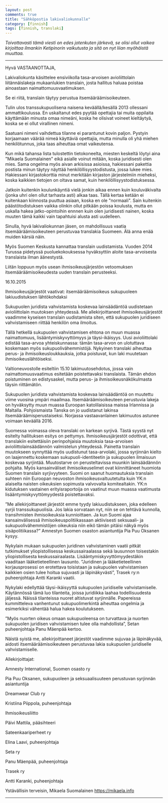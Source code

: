 ```yaml
---
layout: post
comments: true
title: "Sähköpostia lakivaliokunnalle"
category: [finnish]
tags: [finnish, translaki]
---
```


*Toivottavasti tämä viesti on edes jotenkuten järkevä, se olisi ollut
 vaikea kirjoittaa ilmankin Ketipinorin vaikutusta ja sitä on nyt liian
 myöhäistä muuttaa.*

* * * * *

Hyvä VASTAANOTTAJA,

Lakivaliokunta käsittelee ensiviikolla tasa-arvoisen avioliittolain liitännäislakeja mukaanlukien translain, josta hallitus haluaa poistaa ainoastaan naimattomuusvaatimuksen.

Se ei riitä, translain täytyy perustua itsemääräämisoikeuteen.

Tulin ulos transsukupuolisena naisena keväällä/kesällä 2013 ollessani ammattikoulussa. En uskaltanut edes pyytää opettajia tai muita oppilaita käyttämään minusta omaa nimeäni, koska he olisivat voineet kieltäytyä, koska se ei ollut virallinen nimeni.

Saatuani nimeni vaihdettua tilanne ei parantunut kovin paljon. Pystyin korjaamaan väärää nimeä käyttäviä opettajia, mutta minulla oli yhä miehen henkilötunnus, joka taas aiheuttaa omat vaikeutensa.

Kun mikä tahansa lista tulostettin tietokoneelta, miesten keskeltä löytyi aina "Mikaela Suomalainen" eikä asialle voinut mitään, koska juridisesti olen mies. Sama ongelma myös aivan arkisissa asioissa, hakiessani pakettia postista minun täytyy näyttää henkilöllisyystodistusta, jossa lukee mies. Hakiessani kirjastokorttia minut merkitään kirjaston järjestelmiin mieheksi, koska kaikkien tietojen on oltava samat, kuin henkilöllisyystodistuksessa.

Jatkoin kuitenkin koulunkäyntiä vielä jonkin aikaa ennen kuin kouluväkivalta (jonka uhri olen ollut tarhasta asti) alkaa taas. Tällä kertaa ketään ei kuitenkaan kiinnosta puuttua asiaan, koska en ole "normaali". Sain kuitenkin päästötodistuksen vaikka olinkin ollut pitkään poissa koulusta, mutta en uskalla hakea jatko-opintoihin ennnen kuin olen juridisesti nainen, koska muuten tämä kaikki vain tapahtuisi alusta asti uudelleen.

Sinulla, hyvä lakivaliokunnan jäsen, on mahdollisuus vaatia itsemääräämisoikeuteen perustuvaa translakia Suomeen. Älä anna enää muiden kärsiä näin.

Myös Suomen Keskusta kannattaa translain uudistamista. Vuoden 2014 Turussa pidetyssä puoluekokouksessa hyväksyttiin aloite tasa-arvoisesta translaista ilman äänestystä.

Liitän loppuun myös usean ihmisoikeusjärjestön vetoomuksen itsemääräämisoikeudesta uuden translain perusteeksi.

16.10.2015

Ihmisoikeusjärjestöt vaativat: itsemääräämisoikeus sukupuoleen lakiuudistuksen lähtökohdaksi

Sukupuolen juridista vahvistamista koskevaa lainsäädäntöä uudistetaan avioliittolain muutoksen yhteydessä. Me allekirjoittaneet ihmisoikeusjärjestöt vaadimme kyseisen translain uudistamista siten, että sukupuolen juridiseen vahvistamiseen riittää henkilön oma ilmoitus.

Tällä hetkellä sukupuolen vahvistamisen ehtona on muun muassa naimattomuus, lisääntymiskyvyttömyys ja täysi-ikäisyys. Uusi avioliittolaki edistää tasa-arvoa yhteiskunnassa: tämän tasa-arvon on ulotuttava koskemaan myös sukupuolivähemmistöjä. Nykyinen translaki aiheuttaa perus- ja ihmisoikeusloukkauksia, jotka poistuvat, kun laki muutetaan ihmisoikeuslähtöiseksi.

Valtioneuvostolle esiteltiin 15.10 lakimuutosehdotus, jossa vain naimattomuusvaatimus esitetään poistettavaksi translaista. Tämän ehdon poistuminen on edistysaskel, mutta perus- ja ihmisoikeusnäkökulmasta täysin riittämätön.

Sukupuolen juridista vahvistamista koskevaa lainsäädäntöä on muutettu viime vuosina ympäri maailmaa. Itsemääräämisoikeuteen perustuvia lakeja on hyväksytty muun muassa Euroopan katolilaisissa maissa Irlannissa ja Maltalla. Pohjoismaista Tanska on jo uudistanut lakinsa itsemääräämisperustaiseksi. Norjassa vastaavanlainen lakimuutos astunee voimaan keväällä 2016.

Suomessa voimassa oleva translaki on karkean syrjivä. Tästä syystä nyt esitelty hallituksen esitys on pettymys. Ihmisoikeusjärjestöt odottivat, että translakiin esitettäisiin perinpohjaisia muutoksia tasa-arvoisen avioliittolainsäädännön valmistelun yhteydessä. Painetta translain muutokseen synnyttää myös uudistunut tasa-arvolaki, jossa syrjinnän kielto on laajennettu koskemaan sukupuoli-identiteetin ja sukupuolen ilmaisuun koskevaa syrjintää. Muutostarve on perusteltavissa muunkin lainsäädännön pohjalta. Myös kansainväliset ihmisoikeuselimet ovat kiinnittäneet huomiota Suomen translain syrjivyyteen. Suomi on saanut huomautuksia translain suhteen niin Euroopan neuvoston ihmisoikeusvaltuutetulta kuin YK:n alaiselta naisten oikeuksien sopimusta valvovalta komitealtakin. YK:n kidutuksen vastainen erityisraportoija on vaatinut muun muassa vaatimusta lisääntymiskyvyttömyydestä poistettavaksi.

”Me allekirjoittaneet järjestöt emme tyydy lakiuudistukseen, joka edelleen syrjii transsukupuolisia. Jos lakia sorvataan nyt, niin se on tehtävä kunnolla, transihmisten ihmisoikeuksia kunnioittaen. Ja kun Suomi ajaa kansainvälisessä ihmisoikeuspolitiikassaan aktiivisesti seksuaali- ja sukupuolivähemmistöjen oikeuksia niin eikö tämän pitäisi näkyä myös sisäpolitiikassa?” Amnestyn Suomen osaston asiantuntija Pia Puu Oksanen kysyy.

Nykylain mukaan sukupuolen juridinen vahvistaminen vaatii pitkät tutkimukset yliopistollisessa keskussairaalassa sekä lausunnon toisestakin yliopistollisesta keskussairaalasta. Lisääntymiskyvyttömyydestäkin vaaditaan lääketieteellinen lausunto. ”Juridinen ja lääketieteellinen korjausprosessi on erotettava toisistaan ja sukupuolen vahvistamisen kaikkien osien tulee hoitua sujuvasti ja läpinäkyvästi”, Trasek ry:n puheenjohtaja Antti Karanki vaatii.

Nykylaki edellyttää täysi-ikäisyyttä sukupuolen juridiselle vahvistamiselle. Käytännössä tämä luo tilanteita, joissa juridiikka laahaa todellisuudesta jäljessä. Näissä tilanteissa nuoret altistuvat syrjinnälle. Papereissa kummitteleva vanhentunut sukupuolimerkintä aiheuttaa ongelmia ja esimerkiksi vähentää halua hakea koulutukseen.

”Myös nuorten oikeus omaan sukupuoleensa on turvattava ja nuorten sukupuolen juridisen vahvistamisen tulee olla mahdollista”, Setan puheenjohtaja Panu Mäenpää kertoo.

Näistä syistä me, allekirjoittaneet järjestöt vaadimme sujuvaa ja läpinäkyvää, aidosti itsemääräämisoikeuteen perustuvaa lakia sukupuolen juridiselle vahvistamiselle.

Allekirjoittajat:

Amnesty International, Suomen osasto ry

Pia Puu Oksanen, sukupuoleen ja seksuaalisuuteen perustuvan syrjinnän asiantuntija

Dreamwear Club ry

Kristiina Piippola, puheenjohtaja

Ihmisoikeusliitto

Päivi Mattila, pääsihteeri

Sateenkaariperheet ry

Elina Laavi, puheenjohtaja

Seta ry

Panu Mäenpää, puheenjohtaja

Trasek ry

Antti Karanki, puheenjohtaja

Ystävällisin terveisin,
Mikaela Suomalainen
https://mikaela.info

* * * * *
